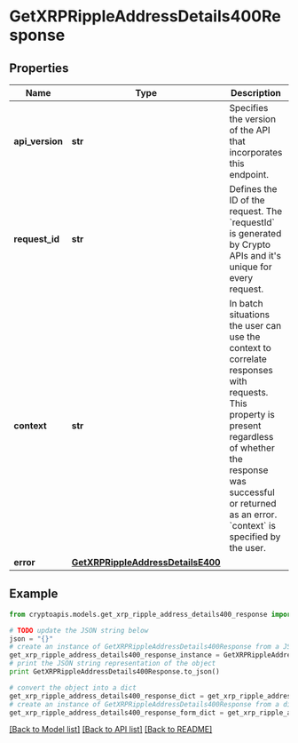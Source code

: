 # GetXRPRippleAddressDetails400Response


## Properties
Name | Type | Description | Notes
------------ | ------------- | ------------- | -------------
**api_version** | **str** | Specifies the version of the API that incorporates this endpoint. | 
**request_id** | **str** | Defines the ID of the request. The &#x60;requestId&#x60; is generated by Crypto APIs and it&#39;s unique for every request. | 
**context** | **str** | In batch situations the user can use the context to correlate responses with requests. This property is present regardless of whether the response was successful or returned as an error. &#x60;context&#x60; is specified by the user. | [optional] 
**error** | [**GetXRPRippleAddressDetailsE400**](GetXRPRippleAddressDetailsE400.md) |  | 

## Example

```python
from cryptoapis.models.get_xrp_ripple_address_details400_response import GetXRPRippleAddressDetails400Response

# TODO update the JSON string below
json = "{}"
# create an instance of GetXRPRippleAddressDetails400Response from a JSON string
get_xrp_ripple_address_details400_response_instance = GetXRPRippleAddressDetails400Response.from_json(json)
# print the JSON string representation of the object
print GetXRPRippleAddressDetails400Response.to_json()

# convert the object into a dict
get_xrp_ripple_address_details400_response_dict = get_xrp_ripple_address_details400_response_instance.to_dict()
# create an instance of GetXRPRippleAddressDetails400Response from a dict
get_xrp_ripple_address_details400_response_form_dict = get_xrp_ripple_address_details400_response.from_dict(get_xrp_ripple_address_details400_response_dict)
```
[[Back to Model list]](../README.md#documentation-for-models) [[Back to API list]](../README.md#documentation-for-api-endpoints) [[Back to README]](../README.md)


